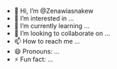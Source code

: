 - 👋 Hi, I’m @Zenawiasnakew
- 👀 I’m interested in ...
- 🌱 I’m currently learning ...
- 💞️ I’m looking to collaborate on ...
- 📫 How to reach me ...
- 😄 Pronouns: ...
- ⚡ Fun fact: ...

<!---
Zenawiasnakew/Zenawiasnakew is a ✨ special ✨ repository because its `README.md` (this file) appears on your GitHub profile.
You can click the Preview link to take a look at your changes.
--->
